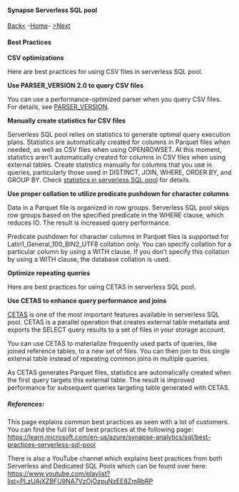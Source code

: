 #### **Synapse Serverless SQL pool** 

[Back<](https://github.com/LiliamLeme/FTALive-Sessions_Synapse_SQL/blob/main/content/data/Synapse_SQL/SQL%20Serveless%20Pool/Serveless_Query_Basics.md) -[Home](https://github.com/LiliamLeme/FTALive-Sessions_Synapse_SQL/blob/main/content/data/Synapse_SQL/SQL%20Serveless%20Pool/Agenda_serveless.md)\- [>Next](https://github.com/LiliamLeme/FTALive-Sessions_Synapse_SQL/blob/main/content/data/Synapse_SQL/SQL%20Serveless%20Pool/SynapseCETAS.md)

#### Best Practices

**CSV optimizations**

Here are best practices for using CSV files in serverless SQL pool.

**Use PARSER_VERSION 2.0 to query CSV files**

You can use a performance-optimized parser when you query CSV files. For details, see [PARSER_VERSION](https://learn.microsoft.com/en-us/azure/synapse-analytics/sql/develop-openrowset).

**Manually create statistics for CSV files**

Serverless SQL pool relies on statistics to generate optimal query execution plans. Statistics are automatically created for columns in Parquet files when needed, as well as CSV files when using OPENROWSET. At this moment, statistics aren't automatically created for columns in CSV files when using external tables. Create statistics manually for columns that you use in queries, particularly those used in DISTINCT, JOIN, WHERE, ORDER BY, and GROUP BY. Check [statistics in serverless SQL pool](https://learn.microsoft.com/en-us/azure/synapse-analytics/sql/develop-tables-statistics#statistics-in-serverless-sql-pool) for details.

**Use proper collation to utilize predicate pushdown for character columns**

Data in a Parquet file is organized in row groups. Serverless SQL pool skips row groups based on the specified predicate in the WHERE clause, which reduces IO. The result is increased query performance.

Predicate pushdown for character columns in Parquet files is supported for Latin1_General_100_BIN2_UTF8 collation only. You can specify collation for a particular column by using a WITH clause. If you don't specify this collation by using a WITH clause, the database collation is used.

**Optimize repeating queries**

Here are best practices for using CETAS in serverless SQL pool.

**Use CETAS to enhance query performance and joins**

[CETAS](https://learn.microsoft.com/en-us/azure/synapse-analytics/sql/develop-tables-cetas) is one of the most important features available in serverless SQL pool. CETAS is a parallel operation that creates external table metadata and exports the SELECT query results to a set of files in your storage account.

You can use CETAS to materialize frequently used parts of queries, like joined reference tables, to a new set of files. You can then join to this single external table instead of repeating common joins in multiple queries.

As CETAS generates Parquet files, statistics are automatically created when the first query targets this external table. The result is improved performance for subsequent queries targeting table generated with CETAS.

##### References:

This page explains common best practices as seen with a lot of customers. You can find the full list of best practices at the following page: https://learn.microsoft.com/en-us/azure/synapse-analytics/sql/best-practices-serverless-sql-pool 

There is also a YouTube channel which explains best practices from both Serverless and Dedicated SQL Pools which can be found over here: https://www.youtube.com/playlist?list=PLzUAjXZBFU9NA7VzOjOzpuNzEE8ZmRbRP